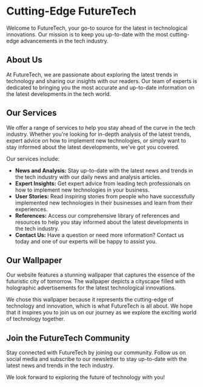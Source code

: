 <!--font:IBM Plex Sans-->

# Cutting-Edge FutureTech

Welcome to FutureTech, your go-to source for the latest in technological innovations. Our mission is to keep you up-to-date with the most cutting-edge advancements in the tech industry.

## About Us

At FutureTech, we are passionate about exploring the latest trends in technology and sharing our insights with our readers. Our team of experts is dedicated to bringing you the most accurate and up-to-date information on the latest developments in the tech world.

## Our Services

We offer a range of services to help you stay ahead of the curve in the tech industry. Whether you're looking for in-depth analysis of the latest trends, expert advice on how to implement new technologies, or simply want to stay informed about the latest developments, we've got you covered.

Our services include:

- **News and Analysis:** Stay up-to-date with the latest news and trends in the tech industry with our daily news and analysis articles.
- **Expert Insights:** Get expert advice from leading tech professionals on how to implement new technologies in your business.
- **User Stories:** Read inspiring stories from people who have successfully implemented new technologies in their businesses and learn from their experiences.
- **References:** Access our comprehensive library of references and resources to help you stay informed about the latest developments in the tech industry.
- **Contact Us:** Have a question or need more information? Contact us today and one of our experts will be happy to assist you.

## Our Wallpaper

Our website features a stunning wallpaper that captures the essence of the futuristic city of tomorrow. The wallpaper depicts a cityscape filled with holographic advertisements for the latest technological innovations.

We chose this wallpaper because it represents the cutting-edge of technology and innovation, which is what FutureTech is all about. We hope that it inspires you to join us on our journey as we explore the exciting world of technology together.

## Join the FutureTech Community

Stay connected with FutureTech by joining our community. Follow us on social media and subscribe to our newsletter to stay up-to-date with the latest news and trends in the tech industry.

We look forward to exploring the future of technology with you!

<!--

Write me content for website with wallpaper which alt text is:

"A futuristic city with holographic advertisements for a tech or innovation website"

The name/title of the page should not be 1:1 copy of the alt text but rather a real content of the website which is using this wallpaper.

- Use markdown format 
- Start with heading
- Heading should be short and concise
- The content should look like a real website 
- The website should not be about the wallpaper, wallpaper is just a related background
- Heading should be contain work "wallpaper" or "background"
- Include real sections like references, contact, user stories, etc. use things relevant to the page purpose.
- Feel free to use structure like headings, bullets, numbering, blockquotes, paragraphs, horizontal lines, etc.
- You can use formatting like bold or _italic_
- You can include UTF-8 emojis
- Links should be only #hash anchors (and you can refer to the document itself)
- Do not include images


---


# FutureTech: Exploring the Cutting-Edge of Technology

Welcome to FutureTech, your go-to source for the latest in technological innovations. Our mission is to keep you up-to-date with the most cutting-edge advancements in the tech industry.

## About Us

At FutureTech, we are passionate about exploring the latest trends in technology and sharing our insights with our readers. Our team of experts is dedicated to bringing you the most accurate and up-to-date information on the latest developments in the tech world.

## Our Services

We offer a range of services to help you stay ahead of the curve in the tech industry. Whether you're looking for in-depth analysis of the latest trends, expert advice on how to implement new technologies, or simply want to stay informed about the latest developments, we've got you covered.

Our services include:

- **News and Analysis:** Stay up-to-date with the latest news and trends in the tech industry with our daily news and analysis articles.
- **Expert Insights:** Get expert advice from leading tech professionals on how to implement new technologies in your business.
- **User Stories:** Read inspiring stories from people who have successfully implemented new technologies in their businesses and learn from their experiences.
- **References:** Access our comprehensive library of references and resources to help you stay informed about the latest developments in the tech industry.
- **Contact Us:** Have a question or need more information? Contact us today and one of our experts will be happy to assist you.

## Our Wallpaper

Our website features a stunning wallpaper that captures the essence of the futuristic city of tomorrow. The wallpaper depicts a cityscape filled with holographic advertisements for the latest technological innovations.

We chose this wallpaper because it represents the cutting-edge of technology and innovation, which is what FutureTech is all about. We hope that it inspires you to join us on our journey as we explore the exciting world of technology together.

## Join the FutureTech Community

Stay connected with FutureTech by joining our community. Follow us on social media and subscribe to our newsletter to stay up-to-date with the latest news and trends in the tech industry.

We look forward to exploring the future of technology with you!

-->

